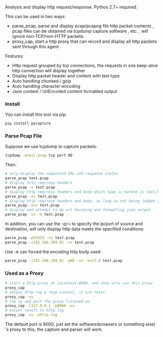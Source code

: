 Analysis and display http request/response. 
Python 2.7+ required.

This can be used in two ways:

* parse_pcap, parse and display pcap/pcapng file http packet contents , pcap files can be obtained via tcpdump capture software , etc. , will ignore non-TCP/non-HTTP packets.
* proxy_cap, start a http proxy that can record and display all http packets sent through this agent

Features:

* Http request grouped by tcp connections, the requests in one keep-alive http connection will display together
* Display http packet header and content with text type
* Auto handling chunked / gzip
* Auto handling character encoding
* Json content / UrlEncoded content formatted output

### Install
You can install this tool via pip:
```sh
pip install pycapture
```

### Parse Pcap File

Suppose we use tcpdump to capture packets:
```sh
tcpdump -wtest.pcap tcp port 80
```
Then:
```sh
# only display the requested URL and response status  
parse_pcap test.pcap
# display http req/resp headers
parse_pcap -v test.pcap
# display http req/resp headers and body which type is marked is text/html/xml.. and other text types in resp's headers
parse_pcap -vv test.pcap
# display http req/resp headers and body, as long as not being judged as binary content
parse_pcap -vvv test.pcap
# display and attempt to do url decoding and formatting json output
parse_pcap -vv -b test.pcap
```
In addition, you can use the -p/-i to specify the ip/port of source and destination, will only display http data meets the specified conditions:
```sh
parse_pcap -p55419 -vv test.pcap
parse_pcap -i192.168.109.91 -vv test.pcap
```

Use -e can forced the encoding http body used:
```sh
parse_pcap -i192.168.109.91 -p80 -vv -eutf-8 test.pcap
```

### Used as a Proxy
```sh
# start a http proxy at localhost:8000, and show urls via this proxy
proxy_cap
# output http req & resp content, if are texts
proxy_cap -vv
# the ip and port the proxy listened on
proxy_cap -l127.0.0.1 -p8080 -vv
# output result to http.log
proxy_cap -vv -ohttp.log
```

The default port is 8000, just set the software(browsers or something else) 's proxy to this, the capture and parser will work.

